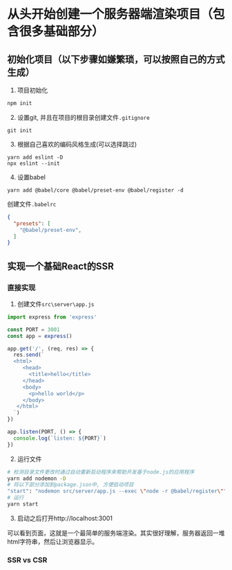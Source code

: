 # 从头开始创建一个服务器端渲染项目（包含很多基础部分）

## 初始化项目（以下步骤如嫌繁琐，可以按照自己的方式生成）
1. 项目初始化
```sh
npm init
```
2. 设置git, 并且在项目的根目录创建文件`.gitignore`
```
git init
```
3. 根据自己喜欢的编码风格生成(可以选择跳过)
```
yarn add eslint -D
npx eslint --init
```
4. 设置babel
```
yarn add @babel/core @babel/preset-env @babel/register -d
```
创建文件`.babelrc`
```json
{
  "presets": [
    "@babel/preset-env",
  ]
}
```

## 实现一个基础React的SSR
### 直接实现

1. 创建文件`src\server\app.js`
```javascript
import express from 'express'

const PORT = 3001
const app = express()

app.get('/', (req, res) => {
  res.send(`
  <html>
     <head>
       <title>hello</title>
     </head>
     <body>
       <p>hello world</p>
     </body>
   </html>
  `)
})

app.listen(PORT, () => {
  console.log(`listen: ${PORT}`)
})

```

2. 运行文件
```sh
# 检测目录文件更改时通过自动重新启动程序来帮助开发基于node.js的应用程序
yarn add nodemon -D
# 将以下部分添加到package.json中, 方便启动项目
"start": "nodemon src/server/app.js --exec \"node -r @babel/register\""
# 运行
yarn start
```

3. 启动之后打开http://localhost:3001

可以看到页面，这就是一个最简单的服务端渲染。其实很好理解，服务器返回一堆html字符串，然后让浏览器显示。

### SSR vs CSR